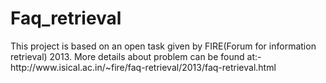 Faq_retrieval
=============

<p>
This project is based on an open task given by FIRE(Forum for information retrieval) 2013.
More details about problem can be found at:- http://www.isical.ac.in/~fire/faq-retrieval/2013/faq-retrieval.html
</p>
